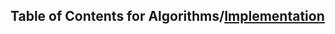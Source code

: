 ## Table of Contents for Algorithms/[Implementation](https://www.hackerrank.com/domains/algorithms?filters%5Bsubdomains%5D%5B%5D=implementation)

